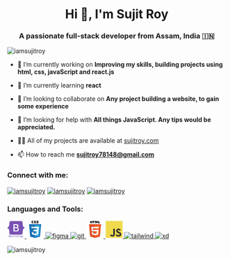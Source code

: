 <h1 align="center">Hi 👋, I'm Sujit Roy</h1>
<h3 align="center">A passionate full-stack developer from Assam, India 🇮🇳</h3>

<p align="left"> <img src="https://komarev.com/ghpvc/?username=iamsujitroy&label=Profile%20views&color=0e75b6&style=flat" alt="iamsujitroy" /> </p>

- 🔭 I’m currently working on **Improving my skills, building projects using html, css, javaScript and react.js**

- 🌱 I’m currently learning **react**

- 👯 I’m looking to collaborate on **Any project building a website, to gain some experience**

- 🤝 I’m looking for help with **All things JavaScript. Any tips would be appreciated.**

- 👨‍💻 All of my projects are available at [sujitroy.com](https://www.sujitroy.com/#portfolio)

- 📫 How to reach me **sujitroy78148@gmail.com**

<!-- - 📄 Know about my experiences [drive.google.com/resume-link-here](drive.google.com/resume-link-here) -->

<h3 align="left">Connect with me:</h3>
<p align="left">
<a href="https://codepen.io/iamsujitroy" target="blank"><img align="center" src="https://raw.githubusercontent.com/rahuldkjain/github-profile-readme-generator/master/src/images/icons/Social/codepen.svg" alt="iamsujitroy" height="30" width="40" /></a>
<a href="https://linkedin.com/in/iamsujitroy" target="blank"><img align="center" src="https://raw.githubusercontent.com/rahuldkjain/github-profile-readme-generator/master/src/images/icons/Social/linked-in-alt.svg" alt="iamsujitroy" height="30" width="40" /></a>
<a href="https://codesandbox.com/iamsujitroy" target="blank"><img align="center" src="https://raw.githubusercontent.com/rahuldkjain/github-profile-readme-generator/master/src/images/icons/Social/codesandbox.svg" alt="iamsujitroy" height="30" width="40" /></a>
</p>

<h3 align="left">Languages and Tools:</h3>
<p align="left"> <a href="https://getbootstrap.com" target="_blank" rel="noreferrer"> <img src="https://raw.githubusercontent.com/devicons/devicon/master/icons/bootstrap/bootstrap-plain-wordmark.svg" alt="bootstrap" width="40" height="40"/> </a> <a href="https://www.w3schools.com/css/" target="_blank" rel="noreferrer"> <img src="https://raw.githubusercontent.com/devicons/devicon/master/icons/css3/css3-original-wordmark.svg" alt="css3" width="40" height="40"/> </a> <a href="https://www.figma.com/" target="_blank" rel="noreferrer"> <img src="https://www.vectorlogo.zone/logos/figma/figma-icon.svg" alt="figma" width="40" height="40"/> </a> <a href="https://git-scm.com/" target="_blank" rel="noreferrer"> <img src="https://www.vectorlogo.zone/logos/git-scm/git-scm-icon.svg" alt="git" width="40" height="40"/> </a> <a href="https://www.w3.org/html/" target="_blank" rel="noreferrer"> <img src="https://raw.githubusercontent.com/devicons/devicon/master/icons/html5/html5-original-wordmark.svg" alt="html5" width="40" height="40"/> </a> <a href="https://developer.mozilla.org/en-US/docs/Web/JavaScript" target="_blank" rel="noreferrer"> <img src="https://raw.githubusercontent.com/devicons/devicon/master/icons/javascript/javascript-original.svg" alt="javascript" width="40" height="40"/> </a> <a href="https://tailwindcss.com/" target="_blank" rel="noreferrer"> <img src="https://www.vectorlogo.zone/logos/tailwindcss/tailwindcss-icon.svg" alt="tailwind" width="40" height="40"/> </a> <a href="https://www.adobe.com/products/xd.html" target="_blank" rel="noreferrer"> <img src="https://cdn.worldvectorlogo.com/logos/adobe-xd.svg" alt="xd" width="40" height="40"/> </a> </p>

<p><img align="center" src="https://github-readme-stats.vercel.app/api/top-langs?username=iamsujitroy&show_icons=true&locale=en&layout=compact" alt="iamsujitroy" /></p>

